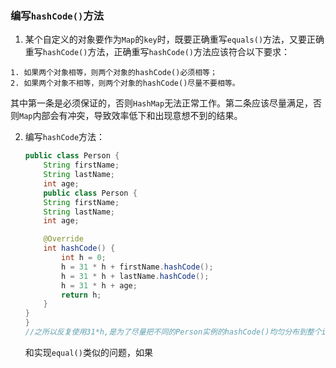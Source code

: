 ### 编写`hashCode()`方法 ###

1.  某个自定义的对象要作为`Map`的`key`时，既要正确重写`equals()`方法，又要正确重写`hashCode()`方法，正确重写`hashCode()`方法应该符合以下要求：

   ```text
   1. 如果两个对象相等，则两个对象的hashCode()必须相等；
   2. 如果两个对象不相等，则两个对象的hashCode()尽量不要相等。
   ```

   其中第一条是必须保证的，否则`HashMap`无法正常工作。第二条应该尽量满足，否则`Map`内部会有冲突，导致效率低下和出现意想不到的结果。

2. 编写`hashCode`方法：

   ```java
   public class Person {
       String firstName;
       String lastName;
       int age;
       public class Person {
       String firstName;
       String lastName;
       int age;
   
       @Override
       int hashCode() {
           int h = 0;
           h = 31 * h + firstName.hashCode();  
           h = 31 * h + lastName.hashCode();
           h = 31 * h + age;
           return h;
       }
   }
   }
   //之所以反复使用31*h,是为了尽量把不同的Person实例的hashCode()均匀分布到整个int范围。
   ```

   和实现`equal()`类似的问题，如果
